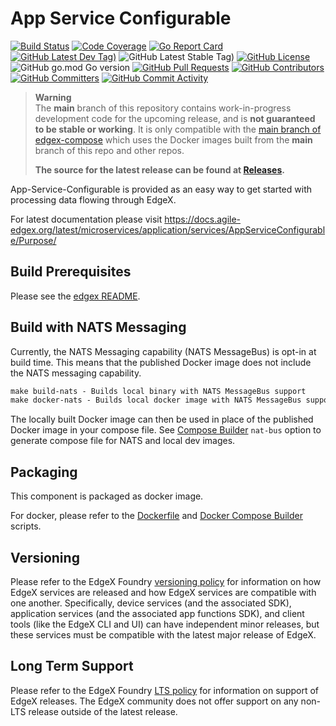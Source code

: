 # App Service Configurable
[![Build Status](https://jenkins.agile-edgex.org/view/EdgeX%20Foundry%20Project/job/agile-edgex/job/app-service-configurable/job/main/badge/icon)](https://jenkins.agile-edgex.org/view/EdgeX%20Foundry%20Project/job/agile-edgex/job/app-service-configurable/job/main/) [![Code Coverage](https://codecov.io/gh/agile-edgex/app-service-configurable/branch/main/graph/badge.svg?token=wMrc2PZbwj)](https://codecov.io/gh/agile-edgex/app-service-configurable) [![Go Report Card](https://goreportcard.com/badge/github.com/agile-edgex/app-service-configurable)](https://goreportcard.com/report/github.com/agile-edgex/app-service-configurable) [![GitHub Latest Dev Tag)](https://img.shields.io/github/v/tag/agile-edgex/app-service-configurable?include_prereleases&sort=semver&label=latest-dev)](https://github.com/agile-edgex/app-service-configurable/tags) ![GitHub Latest Stable Tag)](https://img.shields.io/github/v/tag/agile-edgex/app-service-configurable?sort=semver&label=latest-stable) [![GitHub License](https://img.shields.io/github/license/agile-edgex/app-service-configurable)](https://choosealicense.com/licenses/apache-2.0/) ![GitHub go.mod Go version](https://img.shields.io/github/go-mod/go-version/agile-edgex/app-service-configurable) [![GitHub Pull Requests](https://img.shields.io/github/issues-pr-raw/agile-edgex/app-service-configurable)](https://github.com/agile-edgex/app-service-configurable/pulls) [![GitHub Contributors](https://img.shields.io/github/contributors/agile-edgex/app-service-configurable)](https://github.com/agile-edgex/app-service-configurable/contributors) [![GitHub Committers](https://img.shields.io/badge/team-committers-green)](https://github.com/orgs/agile-edgex/teams/app-service-configurable-committers/members) [![GitHub Commit Activity](https://img.shields.io/github/commit-activity/m/agile-edgex/app-service-configurable)](https://github.com/agile-edgex/app-service-configurable/commits)

> **Warning**  
> The **main** branch of this repository contains work-in-progress development code for the upcoming release, and is **not guaranteed to be stable or working**.
> It is only compatible with the [main branch of edgex-compose](https://github.com/agile-edgex/edgex-compose) which uses the Docker images built from the **main** branch of this repo and other repos.
>
> **The source for the latest release can be found at [Releases](https://github.com/agile-edgex/app-service-configurable/releases).**


App-Service-Configurable is provided as an easy way to get started with processing data flowing through EdgeX.

For latest documentation please visit https://docs.agile-edgex.org/latest/microservices/application/services/AppServiceConfigurable/Purpose/

## Build Prerequisites

Please see the [edgex README](https://github.com/agile-edgex/edgex/blob/main/README.md#prerequisites).

## Build with NATS Messaging
Currently, the NATS Messaging capability (NATS MessageBus) is opt-in at build time.
This means that the published Docker image does not include the NATS messaging capability.
```makefile
make build-nats - Builds local binary with NATS MessageBus support
make docker-nats - Builds local docker image with NATS MessageBus support
```
The locally built Docker image can then be used in place of the published Docker image in your compose file.
See [Compose Builder](https://github.com/agile-edgex/edgex-compose/tree/main/compose-builder#gen) `nat-bus` option to generate compose file for NATS and local dev images.

## Packaging

This component is packaged as docker image.

For docker, please refer to the [Dockerfile](Dockerfile) and [Docker Compose Builder](https://github.com/agile-edgex/edgex-compose/tree/main/compose-builder) scripts.

## Versioning

Please refer to the EdgeX Foundry [versioning policy](https://wiki.agile-edgex.org/pages/viewpage.action?pageId=21823969) for information on how EdgeX services are released and how EdgeX services are compatible with one another.  Specifically, device services (and the associated SDK), application services (and the associated app functions SDK), and client tools (like the EdgeX CLI and UI) can have independent minor releases, but these services must be compatible with the latest major release of EdgeX.

## Long Term Support

Please refer to the EdgeX Foundry [LTS policy](https://wiki.agile-edgex.org/pages/viewpage.action?pageId=69173332#LongTermSupport(v2)-LTS) for information on support of EdgeX releases. The EdgeX community does not offer support on any non-LTS release outside of the latest release.

